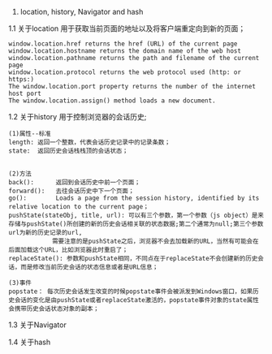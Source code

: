 1. location, history, Navigator and hash

1.1 关于location
    用于获取当前页面的地址以及将客户端重定向到新的页面；

    window.location.href returns the href (URL) of the current page
    window.location.hostname returns the domain name of the web host
    window.location.pathname returns the path and filename of the current page
    window.location.protocol returns the web protocol used (http: or https:)
    The window.location.port property returns the number of the internet host port
    The window.location.assign() method loads a new document.


1.2 关于history
    用于控制浏览器的会话历史;

    (1)属性--标准
    length: 返回一个整数，代表会话历史记录中的记录条数；
    state:  返回历史会话栈栈顶的会话状态；


    (2)方法
    back():      返回到会话历史中前一个页面；
    forward():   去往会话历史中下一个页面；
    go():        Loads a page from the session history, identified by its relative location to the current page；
    pushState(stateObj, title, url): 可以有三个参数，第一个参数（js object）是来存储与pushState()所创建的新的历史会话相关联的状态数据;第二个通常为null;第三个参数url为新的历史记录的url,
                需要注意的是pushState之后，浏览器不会去加载新的URL，当然有可能会在后面加载这个URL，比如浏览器此时重启了；
    replaceState(): 参数和pushState相同，不同点在于replaceState不会创建新的历史会话，而是修改当前历史会话的状态信息或者是URL信息；

    (3)事件
    popstate： 每次历史会话发生改变的时候popstate事件会被派发到Windows窗口，如果历史会话的变化是由pushState或者replaceState激活的，popstate事件对象的state属性会携带历史会话状态对象的副本；

1.3 关于Navigator



1.4 关于hash




